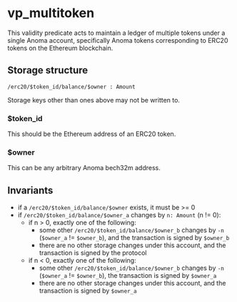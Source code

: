 # vp_multitoken

This validity predicate acts to maintain a ledger of multiple tokens under a single Anoma account, specifically Anoma tokens corresponding to ERC20 tokens on the Ethereum blockchain.

## Storage structure
```
/erc20/$token_id/balance/$owner : Amount
```

Storage keys other than ones above may not be written to.

### $token_id
This should be the Ethereum address of an ERC20 token.
### $owner
This can be any arbitrary Anoma bech32m address.

## Invariants

- if a `/erc20/$token_id/balance/$owner` exists, it must be >= 0
- if `/erc20/$token_id/balance/$owner_a` changes by `n: Amount` (n != 0):
  - if n > 0, exactly one of the following:
    - some other `/erc20/$token_id/balance/$owner_b` changes by `-n` (`$owner_a` != `$owner_b`), and the transaction is signed by `$owner_b`
    - there are no other storage changes under this account, and the transaction is signed by the protocol
  - if n < 0, exactly one of the following:
    - some other `/erc20/$token_id/balance/$owner_b` changes by `-n` (`$owner_a` != `$owner_b`), the transaction is signed by `$owner_a`
    - there are no other storage changes under this account, and the transaction is signed by `$owner_a`
